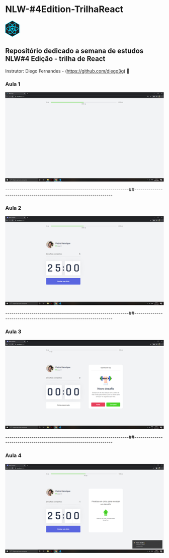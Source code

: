 # NLW-#4Edition-TrilhaReact  
<img src= "nlw-edicao-04/images/react-icon.jpg" width="45">

## Repositório dedicado a semana de estudos NLW#4 Edição - trilha de React 

Instrutor: Diego Fernandes - (https://github.com/diego3g) 🚀 

### Aula 1 

<p align="center"><img src= "nlw-edicao-04/images/primeira-aula.png" width= "800"></p>

-------------------------------------------------------------##-------------------------------------------------------------------

### Aula 2

<p align="center"><img src= "nlw-edicao-04/images/segunda-aula.png" width= "800"></p>

-------------------------------------------------------------##-------------------------------------------------------------------

### Aula 3

<p align="center"><img src= "nlw-edicao-04/images/terceira-aula.png" width= "800"></p>

-------------------------------------------------------------##-------------------------------------------------------------------

### Aula 4

<p align="center"><img src= "nlw-edicao-04/images/quarta-aula.png" width= "800"></p>
